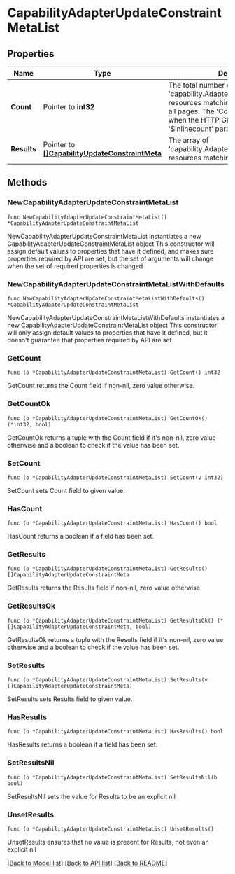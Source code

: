 # CapabilityAdapterUpdateConstraintMetaList

## Properties

Name | Type | Description | Notes
------------ | ------------- | ------------- | -------------
**Count** | Pointer to **int32** | The total number of &#39;capability.AdapterUpdateConstraintMeta&#39; resources matching the request, accross all pages. The &#39;Count&#39; attribute is included when the HTTP GET request includes the &#39;$inlinecount&#39; parameter. | [optional] 
**Results** | Pointer to [**[]CapabilityUpdateConstraintMeta**](CapabilityUpdateConstraintMeta.md) | The array of &#39;capability.AdapterUpdateConstraintMeta&#39; resources matching the request. | [optional] 

## Methods

### NewCapabilityAdapterUpdateConstraintMetaList

`func NewCapabilityAdapterUpdateConstraintMetaList() *CapabilityAdapterUpdateConstraintMetaList`

NewCapabilityAdapterUpdateConstraintMetaList instantiates a new CapabilityAdapterUpdateConstraintMetaList object
This constructor will assign default values to properties that have it defined,
and makes sure properties required by API are set, but the set of arguments
will change when the set of required properties is changed

### NewCapabilityAdapterUpdateConstraintMetaListWithDefaults

`func NewCapabilityAdapterUpdateConstraintMetaListWithDefaults() *CapabilityAdapterUpdateConstraintMetaList`

NewCapabilityAdapterUpdateConstraintMetaListWithDefaults instantiates a new CapabilityAdapterUpdateConstraintMetaList object
This constructor will only assign default values to properties that have it defined,
but it doesn't guarantee that properties required by API are set

### GetCount

`func (o *CapabilityAdapterUpdateConstraintMetaList) GetCount() int32`

GetCount returns the Count field if non-nil, zero value otherwise.

### GetCountOk

`func (o *CapabilityAdapterUpdateConstraintMetaList) GetCountOk() (*int32, bool)`

GetCountOk returns a tuple with the Count field if it's non-nil, zero value otherwise
and a boolean to check if the value has been set.

### SetCount

`func (o *CapabilityAdapterUpdateConstraintMetaList) SetCount(v int32)`

SetCount sets Count field to given value.

### HasCount

`func (o *CapabilityAdapterUpdateConstraintMetaList) HasCount() bool`

HasCount returns a boolean if a field has been set.

### GetResults

`func (o *CapabilityAdapterUpdateConstraintMetaList) GetResults() []CapabilityAdapterUpdateConstraintMeta`

GetResults returns the Results field if non-nil, zero value otherwise.

### GetResultsOk

`func (o *CapabilityAdapterUpdateConstraintMetaList) GetResultsOk() (*[]CapabilityAdapterUpdateConstraintMeta, bool)`

GetResultsOk returns a tuple with the Results field if it's non-nil, zero value otherwise
and a boolean to check if the value has been set.

### SetResults

`func (o *CapabilityAdapterUpdateConstraintMetaList) SetResults(v []CapabilityAdapterUpdateConstraintMeta)`

SetResults sets Results field to given value.

### HasResults

`func (o *CapabilityAdapterUpdateConstraintMetaList) HasResults() bool`

HasResults returns a boolean if a field has been set.

### SetResultsNil

`func (o *CapabilityAdapterUpdateConstraintMetaList) SetResultsNil(b bool)`

 SetResultsNil sets the value for Results to be an explicit nil

### UnsetResults
`func (o *CapabilityAdapterUpdateConstraintMetaList) UnsetResults()`

UnsetResults ensures that no value is present for Results, not even an explicit nil

[[Back to Model list]](../README.md#documentation-for-models) [[Back to API list]](../README.md#documentation-for-api-endpoints) [[Back to README]](../README.md)


